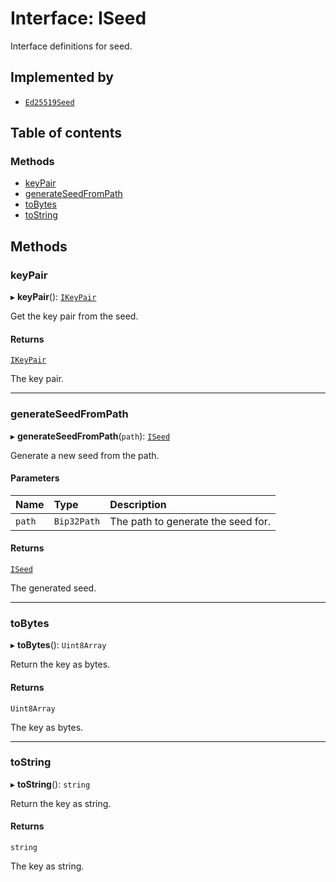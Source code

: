 # Interface: ISeed

Interface definitions for seed.

## Implemented by

- [`Ed25519Seed`](../classes/Ed25519Seed.md)

## Table of contents

### Methods

- [keyPair](ISeed.md#keypair)
- [generateSeedFromPath](ISeed.md#generateseedfrompath)
- [toBytes](ISeed.md#tobytes)
- [toString](ISeed.md#tostring)

## Methods

### keyPair

▸ **keyPair**(): [`IKeyPair`](IKeyPair.md)

Get the key pair from the seed.

#### Returns

[`IKeyPair`](IKeyPair.md)

The key pair.

___

### generateSeedFromPath

▸ **generateSeedFromPath**(`path`): [`ISeed`](ISeed.md)

Generate a new seed from the path.

#### Parameters

| Name | Type | Description |
| :------ | :------ | :------ |
| `path` | `Bip32Path` | The path to generate the seed for. |

#### Returns

[`ISeed`](ISeed.md)

The generated seed.

___

### toBytes

▸ **toBytes**(): `Uint8Array`

Return the key as bytes.

#### Returns

`Uint8Array`

The key as bytes.

___

### toString

▸ **toString**(): `string`

Return the key as string.

#### Returns

`string`

The key as string.
